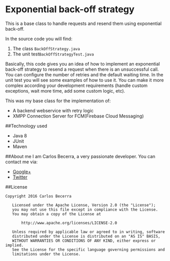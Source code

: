 # Exponential back-off strategy

This is a base class to handle requests and resend them using exponential back-off.

In the source code you will find:

1. The class `BackOffStrategy.java`
2. The unit test`BackOffStrategyTest.java`

Basically, this code gives you an idea of how to implement an exponential back-off strategy to resend a request when there is an unsuccessful call. You can configure the number of retries and the default waiting time. In the unit test you will see some examples of how to use it. You can make it more complex according your development requirements (handle custom exceptions, wait more time,  add some custom logic, etc).

This was my base class for the implementation of:

* A backend webservice with retry logic
* XMPP Connection Server for FCM(Firebase Cloud Messaging)

##Technology used

 * Java 8
 * JUnit
 * Maven
 

##About me
I am Carlos Becerra, a very passionate developer. You can contact me via:

* [Google+](https://plus.google.com/+CarlosBecerraRodr%C3%ADguez)
* [Twitter](https://twitter.com/CarlosBecerraRo)

##License
```javas
Copyright 2016 Carlos Becerra

   Licensed under the Apache License, Version 2.0 (the "License");
   you may not use this file except in compliance with the License.
   You may obtain a copy of the License at

       http://www.apache.org/licenses/LICENSE-2.0

   Unless required by applicable law or agreed to in writing, software
   distributed under the License is distributed on an "AS IS" BASIS,
   WITHOUT WARRANTIES OR CONDITIONS OF ANY KIND, either express or implied.
   See the License for the specific language governing permissions and
   limitations under the License.
